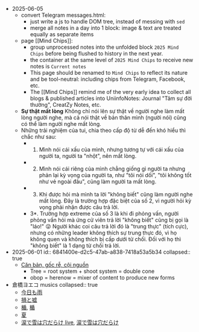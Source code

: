 - 2025-06-05
	- convert Telegram messages.html:
		- just write a js to handle DOM tree, instead of messing with `sed`
		- merge all notes in a day into 1 block: image & text are treated equally as separate items
	- page [[Mind Chips]]:
		- group unprocessed notes into the unfolded block `2025 Mind Chips` before being flushed to history in the next year.
		- the container at the same level of `2025 Mind Chips` to receive new notes is `Current notes`
		- This page should be renamed to `Mind Chips` to reflect its nature and be tool-neutral: including chips from Telegram, Facebook, etc.
		- The [[Mind Chips]] remind me of the very early idea to collect all blogs & published articles into UniinfoNotes: Journal "Tâm sự đời thường", CreatZy Notes, etc.
	- **Sự thật mất lòng**
	  Không chỉ nói lên sự thật về người nghe làm mất lòng người nghe, mà cả nói thật về bản thân mình (người nói) cũng có thể làm người nghe mất lòng.
	- Những trải nghiệm của tui, chia theo cấp độ từ dễ đến khó hiểu thì chắc như sau:
		- 1. Mình nói cái xấu của mình, nhưng tương tự với cái xấu của người ta, người ta "nhột", nên mất lòng.
		- 2. Mình nói cái riêng của mình chẳng giống gì người ta nhưng phản lại kỳ vọng của người ta, như "tôi nói dối", "tôi không tốt như vẻ ngoài đâu", cũng làm người ta mất lòng.
		- 3. Khi được hỏi mà mình ta lời "không biết" cũng làm người nghe mất lòng. Đây là trường hợp đặc biệt của số 2, vì người hỏi kỳ vọng phải nhận được câu trả lời.
		- 3*. Trường hợp extreme của số 3 là khi đi phỏng vấn, người phỏng vấn hỏi mà ứng cử viên trả lời "không biết" cũng bị gọi là "láo!" 😜 Người khác coi câu trả lời đó là "trung thực" (tích cực), nhưng có những leader không thích sự trung thực đó, vì họ không quen và không thích bị cấp dưới từ chối. Đối với họ thì "không biết" là 1 dạng từ chối trả lời.
- 2025-06-01
  id:: 6841400e-d2c5-47ab-a838-7418a53a5b34
  collapsed:: true
	- [Căn bản, gốc rễ, cội nguồn](https://creatzynotes.blogspot.com/2021/05/can-ban-goc-re.html)
		- Tree = root system + shoot system = double cone
		- obop = herenow = mixer of content to produce new forms
- 倉橋ヨエコ musics
  collapsed:: true
	- [今日も雨](https://youtu.be/73BcI5gz8ww)
	- [損と嘘](https://youtu.be/qE1ncWRnLVs)
	- [楯](https://youtu.be/aiLRLdW_zYs), [楯](https://youtu.be/qQ4scw0xMmE)
	- [夏](https://youtu.be/WIubOme4n5Q)
	- [涙で雪は穴だらけ live](https://youtu.be/suHQojjgyxE), [涙で雪は穴だらけ](https://youtu.be/QXoiv7YHOsk)